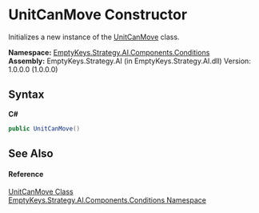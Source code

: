 # UnitCanMove Constructor 
 

Initializes a new instance of the <a href="T_EmptyKeys_Strategy_AI_Components_Conditions_UnitCanMove">UnitCanMove</a> class.

**Namespace:**&nbsp;<a href="N_EmptyKeys_Strategy_AI_Components_Conditions">EmptyKeys.Strategy.AI.Components.Conditions</a><br />**Assembly:**&nbsp;EmptyKeys.Strategy.AI (in EmptyKeys.Strategy.AI.dll) Version: 1.0.0.0 (1.0.0.0)

## Syntax

**C#**<br />
``` C#
public UnitCanMove()
```


## See Also


#### Reference
<a href="T_EmptyKeys_Strategy_AI_Components_Conditions_UnitCanMove">UnitCanMove Class</a><br /><a href="N_EmptyKeys_Strategy_AI_Components_Conditions">EmptyKeys.Strategy.AI.Components.Conditions Namespace</a><br />